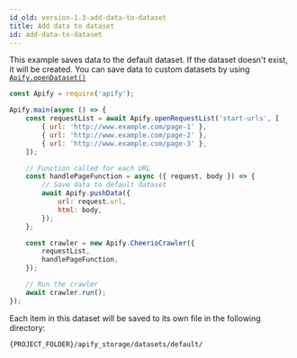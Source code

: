```yaml
---
id_old: version-1.3-add-data-to-dataset
title: Add data to dataset
id: add-data-to-dataset
---
```


This example saves data to the default dataset. If the dataset doesn't exist, it will be created. You can save data to custom datasets by using
[`Apify.openDataset()`](../api/apify#opendataset)

```javascript
const Apify = require('apify');

Apify.main(async () => {
    const requestList = await Apify.openRequestList('start-urls', [
        { url: 'http://www.example.com/page-1' },
        { url: 'http://www.example.com/page-2' },
        { url: 'http://www.example.com/page-3' },
    ]);

    // Function called for each URL
    const handlePageFunction = async ({ request, body }) => {
        // Save data to default dataset
        await Apify.pushData({
            url: request.url,
            html: body,
        });
    };

    const crawler = new Apify.CheerioCrawler({
        requestList,
        handlePageFunction,
    });

    // Run the crawler
    await crawler.run();
});
```

Each item in this dataset will be saved to its own file in the following directory:

```bash
{PROJECT_FOLDER}/apify_storage/datasets/default/
```
